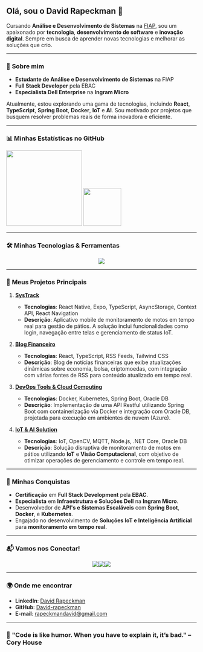 ## Olá, sou o David Rapeckman 👋

Cursando **Análise e Desenvolvimento de Sistemas** na [FIAP](https://www.fiap.com.br/), sou um apaixonado por **tecnologia**, **desenvolvimento de software** e **inovação digital**. Sempre em busca de aprender novas tecnologias e melhorar as soluções que crio.

---

### 💼 **Sobre mim**

- **Estudante de Análise e Desenvolvimento de Sistemas** na FIAP
- **Full Stack Developer** pela EBAC
- **Especialista Dell Enterprise** na **Ingram Micro**

Atualmente, estou explorando uma gama de tecnologias, incluindo **React**, **TypeScript**, **Spring Boot**, **Docker**, **IoT** e **AI**. Sou motivado por projetos que busquem resolver problemas reais de forma inovadora e eficiente.

---

### 📊 **Minhas Estatísticas no GitHub**

<div>
  <img height="200em" src="https://github-readme-stats.vercel.app/api?username=David-rapeckman&theme=tokyonight&show_icons=true&count_private=true&hide_title=true&hide_border=true">
  <img height="100em" src="https://github-readme-stats.vercel.app/api/top-langs/?username=David-rapeckman&theme=tokyonight&langs_count=8&layout=compact&hide_title=true&hide_border=true">
</div>

---

### 🛠 **Minhas Tecnologias & Ferramentas**

<p align="center">
  <a href="https://skillicons.dev">
    <img src="https://skillicons.dev/icons?i=react,typescript,python,java,spring,docker,kubernetes,mongodb,postgresql,graphql,html,css,tailwind,aws" />
  </a>
</p>

---

### 🚀 **Meus Projetos Principais**

1. **[SysTrack](https://github.com/David-rapeckman/SysTrack)**
   - **Tecnologias**: React Native, Expo, TypeScript, AsyncStorage, Context API, React Navigation
   - **Descrição**: Aplicativo mobile de monitoramento de motos em tempo real para gestão de pátios. A solução inclui funcionalidades como login, navegação entre telas e gerenciamento de status IoT.

2. **[Blog Financeiro](https://github.com/David-rapeckman/financial-blog)**
   - **Tecnologias**: React, TypeScript, RSS Feeds, Tailwind CSS
   - **Descrição**: Blog de notícias financeiras que exibe atualizações dinâmicas sobre economia, bolsa, criptomoedas, com integração com várias fontes de RSS para conteúdo atualizado em tempo real.

3. **[DevOps Tools & Cloud Computing](https://github.com/David-rapeckman/devops-cloud-computing)**
   - **Tecnologias**: Docker, Kubernetes, Spring Boot, Oracle DB
   - **Descrição**: Implementação de uma API Restful utilizando Spring Boot com containerização via Docker e integração com Oracle DB, projetada para execução em ambientes de nuvem (Azure).

4. **[IoT & AI Solution](https://github.com/David-rapeckman/iot-ai-disruptive-architectures)**
   - **Tecnologias**: IoT, OpenCV, MQTT, Node.js, .NET Core, Oracle DB
   - **Descrição**: Solução disruptiva de monitoramento de motos em pátios utilizando **IoT** e **Visão Computacional**, com objetivo de otimizar operações de gerenciamento e controle em tempo real.

---

### 🎯 **Minhas Conquistas**

- **Certificação** em **Full Stack Development** pela **EBAC**.
- **Especialista** em **Infraestrutura e Soluções Dell** na **Ingram Micro**.
- Desenvolvedor de **API's e Sistemas Escaláveis** com **Spring Boot**, **Docker**, e **Kubernetes**.
- Engajado no desenvolvimento de **Soluções IoT e Inteligência Artificial** para **monitoramento em tempo real**.

---

### 📬 **Vamos nos Conectar!**

<div style="display: flex; justify-content: center;">
  <a href="https://www.linkedin.com/in/davidrapeckman/" target="_blank">
    <img src="https://img.shields.io/badge/LinkedIn-0077B5?style=for-the-badge&logo=linkedin&logoColor=white" />
  </a>
  <a href="mailto:rapeckmandavid@gmail.com" target="_blank">
    <img src="https://img.shields.io/badge/Gmail-D14836?style=for-the-badge&logo=gmail&logoColor=white" />
  </a>
  <a href="https://github.com/David-rapeckman" target="_blank">
    <img src="https://img.shields.io/badge/GitHub-181717?style=for-the-badge&logo=github&logoColor=white" />
  </a>
</div>

---

### 🌍 **Onde me encontrar**

- **LinkedIn**: [David Rapeckman](https://www.linkedin.com/in/davidrapeckman)
- **GitHub**: [David-rapeckman](https://github.com/David-rapeckman)
- **E-mail**: rapeckmandavid@gmail.com

---

### 🧠 **"Code is like humor. When you have to explain it, it’s bad." – Cory House**
